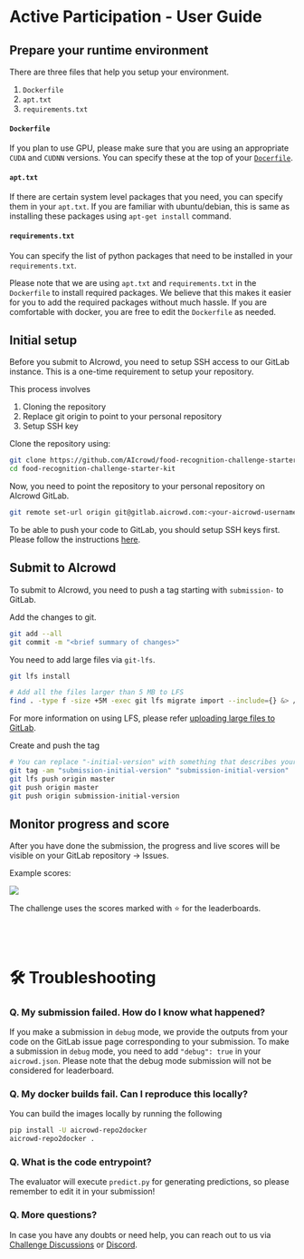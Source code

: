 # Active Participation - User Guide

## Prepare your runtime environment

There are three files that help you setup your environment.
1. `Dockerfile`
2. `apt.txt`
3. `requirements.txt`

#### `Dockerfile`
If you plan to use GPU, please make sure that you are using an appropriate `CUDA` and
`CUDNN` versions. You can specify these at the top of your [`Docerfile`](Dockerfile#L1).

#### `apt.txt`
If there are certain system level packages that you need, you can specify them in your
`apt.txt`. If you are familiar with ubuntu/debian, this is same as installing these
packages using `apt-get install` command.

#### `requirements.txt`
You can specify the list of python packages that need to be installed in your
`requirements.txt`.

Please note that we are using `apt.txt` and `requirements.txt` in the `Dockerfile` to
install required packages. We believe that this makes it easier for you to add the
required packages without much hassle. If you are comfortable with docker, you are
free to edit the `Dockerfile` as needed.

## Initial setup

Before you submit to AIcrowd, you need to setup SSH access to our GitLab instance.
This is a one-time requirement to setup your repository.

This process involves
1. Cloning the repository
2. Replace git origin to point to your personal repository
3. Setup SSH key

Clone the repository using:
```bash
git clone https://github.com/AIcrowd/food-recognition-challenge-starter-kit
cd food-recognition-challenge-starter-kit
```

Now, you need to point the repository to your personal repository on AIcrowd GitLab.

```bash
git remote set-url origin git@gitlab.aicrowd.com:<your-aicrowd-username>/food-recognition-challenge-starter-kit.git
```

To be able to push your code to GitLab, you should setup SSH keys first. Please
follow the instructions [here](https://discourse.aicrowd.com/t/how-to-add-ssh-key-to-gitlab/2603).

## Submit to AIcrowd

To submit to AIcrowd, you need to push a tag starting with `submission-` to GitLab.

Add the changes to git.

```bash
git add --all
git commit -m "<brief summary of changes>"
```

You need to add large files via `git-lfs`.

```bash
git lfs install

# Add all the files larger than 5 MB to LFS
find . -type f -size +5M -exec git lfs migrate import --include={} &> /dev/null \;
```

For more information on using LFS, please refer
[uploading large files to GitLab](https://discourse.aicrowd.com/t/how-to-upload-large-files-size-to-your-submission/2304).

Create and push the tag

```bash
# You can replace "-initial-version" with something that describes your submission
git tag -am "submission-initial-version" "submission-initial-version"
git lfs push origin master
git push origin master
git push origin submission-initial-version
```

## Monitor progress and score

After you have done the submission, the progress and live scores will be visible on your GitLab repository -> Issues.

Example scores:

![](https://i.imgur.com/zCj7GZr.png)

The challenge uses the scores marked with ⭐ for the leaderboards.

<br><br>

# 🛠 Troubleshooting

### Q. My submission failed. How do I know what happened?

If you make a submission in `debug` mode, we provide the outputs from your code on the GitLab issue page corresponding to your submission. To make a submission in `debug` mode, you need to add `"debug": true` in your `aicrowd.json`. Please note that the debug mode submission will not be considered for leaderboard.

### Q. My docker builds fail. Can I reproduce this locally?

You can build the images locally by running the following

```bash
pip install -U aicrowd-repo2docker
aicrowd-repo2docker .
```

### Q. What is the code entrypoint?

The evaluator will execute `predict.py` for generating predictions, so please remember to edit it in your submission!

### Q. More questions?

In case you have any doubts or need help, you can reach out to us via [Challenge Discussions](https://www.aicrowd.com/challenges/food-recognition-benchmark-2022/discussion) or [Discord](https://discord.gg/GTckBMx).